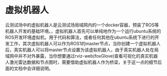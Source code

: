 # 虚拟机器人

云测试场中的虚拟机器人是云测试场局域网内的一个docker容器，预装了ROS等机器人开发的基础环境。，虚拟机器人首先可以单纯地作为一个运行ubuntu系统的ROS开发环境虚拟机，用于代码和算法，或者任何其他在ubuntu系统下进行的开发工作，其次虚拟机器人可以作为ROS1的master节点，当你创建一个虚拟机器人后，真实机器人可以将master节点设置为该虚拟机器人，由于真实机器人处在局域网中并不对外暴露，当你想要通过rviz-web(foxGlove)查看可视化的真实机器人激光雷达数据和节点图时，需要借助虚拟机器人作为桥梁，关于这一点的细节后面的文档中会详细说明。